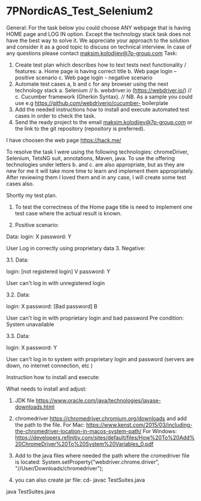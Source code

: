 # 7PNordicAS_Test_Selenium2

General:
For the task below you could choose ANY webpage that is having HOME page and LOG IN option.
Except the technology stack task does not have the best way to solve it. We appreciate your approach to the solution and consider it as a good topic to discuss on technical interview.
In case of any questions please contact maksim.kolodijev@7p-group.com
Task:
1. Create test plan which describes how to text tests next functionality / features:
a. Home page is having correct title
b. Web page login – positive scenario
c. Web page login - negative scenario
2. Automate test cases a, b and c for any browser using the next technology stack
a. Selenium
// b. webdriver.io (https://webdriver.io/)
// c. Cucumber framework (Gherkin Syntax).
// NB. As a sample you could use e.g https://github.com/webdriverio/cucumber- boilerplate
3. Add the needed instructions how to install and execute automated test cases in order to check the task.
4. Send the ready project to the email maksim.kolodijev@7p-group.com or the link to the git repository (repository is preferred).

I have choosen the web page https://hack.me/

To resolve the task I were using the following technologies: chromeDriver, Selenium, TetsNG suit, annotations, Maven, java. 
To use the offering technologies under letters b. and c. are also appropriate, but as they are new for me it will take more time to learn and implement
them appropriately. After reviewing them I loved them and in any case, I will create some test cases also.

Shortly my test plan.

1. To test the correctness of the Home page title is need to implement one test case where the actiual result is known. 

2. Positive scenario:

Data: login: X password: Y

User Log in correctly using proprietary data
3. Negative:

3.1. Data:

login: [not registered login] V password: Y

User can't log in with unregistered login

3.2. Data:

login: X password: [Bad password] B

User can't log in with proprietary login and bad password
Pre condition: System unavailable

3.3. Data:

login: X password: Y

User can't log in to system with proprietary login and password (servers are down, no internet connection, etc )

     
Instruction how to install and execute:

What needs to install and adjust:
1. JDK file https://www.oracle.com/java/technologies/javase-downloads.html 
2. chromedriver https://chromedriver.chromium.org/downloads and add the path to the file. For Mac: https://www.kenst.com/2015/03/including-the-chromedriver-location-in-macos-system-path/ For Windows: https://developers.refinitiv.com/sites/default/files/How%20To%20Add%20ChromeDriver%20To%20System%20Variables_0.pdf 

3. Add to the java files where needed the path where the cromedriver file is located: System.setProperty("webdriver.chrome.driver", "//User/Downloads/chromedriver");

4. you can also create jar file:
cd-  javac TestSuites.java

java TestSuites.java
